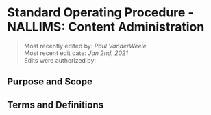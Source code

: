 # Standard Operating Procedure - NALLIMS: Content Administration

>Most recently edited by: *Paul VanderWeele*  
>Most recent edit date: *Jan 2nd, 2021*  
>Edits were authorized by:  

## Purpose and Scope

## Terms and Definitions
